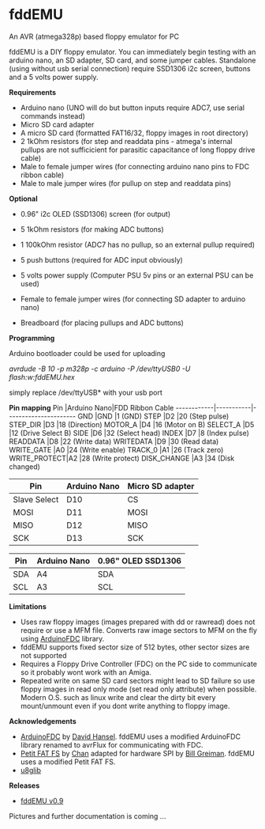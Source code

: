 # fddEMU
An AVR (atmega328p) based floppy emulator for PC

fddEMU is a DIY floppy emulator. You can immediately begin testing with an arduino nano, an SD adapter, SD card,  and some jumper cables. 
Standalone (using without usb serial connection) require SSD1306 i2c screen, buttons and a 5 volts power supply.

**Requirements**
* Arduino nano (UNO will do but button inputs require ADC7, use serial commands instead)
* Micro SD card adapter
* A micro SD card (formatted FAT16/32, floppy images in root directory)
* 2 1kOhm resistors (for step and readdata pins - atmega's internal pullups are not sufficicient for parasitic capacitance of long floppy drive cable)
* Male to female jumper wires (for connecting arduino nano pins to FDC ribbon cable)
* Male to male jumper wires (for pullup on step and readdata pins)

**Optional**
* 0.96" i2c OLED (SSD1306) screen (for output)
* 5 1kOhm resistors (for making ADC buttons)
* 1 100kOhm resistor (ADC7 has no pullup, so an external pullup required)
* 5 push buttons (required for ADC input obviously)
* 5 volts power supply (Computer PSU 5v pins or an external PSU can be used)

* Female to female jumper wires (for connecting SD adapter to arduino nano)
* Breadboard (for placing pullups and ADC buttons)

**Programming**

Arduino bootloader could be used for uploading

*avrdude -B 10 -p m328p -c arduino -P /dev/ttyUSB0 -U flash:w:fddEMU.hex*

simply replace /dev/ttyUSB* with your usb port

**Pin mapping**
Pin         |Arduino Nano|FDD Ribbon Cable
------------|-----------|----------------------
GND			|GND		|1	(GND)
STEP		|D2			|20	(Step pulse)
STEP_DIR	|D3			|18	(Direction)
MOTOR_A		|D4			|16	(Motor on B)
SELECT_A	|D5			|12	(Drive Select B)
SIDE		|D6			|32	(Select head)
INDEX		|D7			|8	(Index pulse)
READDATA	|D8			|22	(Write data)
WRITEDATA	|D9			|30	(Read data)
WRITE_GATE	|A0			|24	(Write enable)
TRACK_0		|A1			|26	(Track zero)
WRITE_PROTECT|A2		|28	(Write protect)
DISK_CHANGE	|A3			|34	(Disk changed)

Pin			|Arduino Nano|Micro SD adapter
------------|------------|-------------------
Slave Select|D10			|CS
MOSI		|D11			|MOSI
MISO		|D12			|MISO
SCK			|D13			|SCK

Pin			|Arduino Nano|0.96" OLED SSD1306
------------|------------|-------------------
SDA			|A4			|SDA
SCL			|A3			|SCL


**Limitations**
* Uses raw floppy images (images prepared with dd or rawread) does not require or use a MFM file. Converts raw image sectors to MFM on the fly using [ArduinoFDC](https://github.com/dhansel/ArduinoFDC) library.
* fddEMU supports fixed sector size of 512 bytes, other sector sizes are not supported
* Requires a Floppy Drive Controller (FDC) on the PC side to communicate so it probably wont work with an Amiga.
* Repeated write on same SD card sectors might lead to SD failure so use floppy images in read only mode (set read only attribute) when possible. Modern O.S. such as linux write and clear the dirty bit every mount/unmount even if you dont write anything to floppy image.

**Acknowledgements**
* [ArduinoFDC](https://github.com/dhansel/ArduinoFDC) by [David Hansel](https://github.com/dhansel). fddEMU uses a modified ArduinoFDC library renamed to avrFlux for communicating with FDC.
* [Petit FAT FS](https://github.com/greiman/PetitFS) by [Chan](http://elm-chan.org/fsw/ff/00index_p.html) adapted for hardware SPI by [Bill Greiman](https://github.com/greiman). fddEMU uses a modified Petit FAT FS.
* [u8glib](https://github.com/olikraus/u8glib)

**Releases**
* [fddEMU v0.9](https://github.com/acemielektron/fddEMU/releases)

Pictures and further documentation is coming ...

